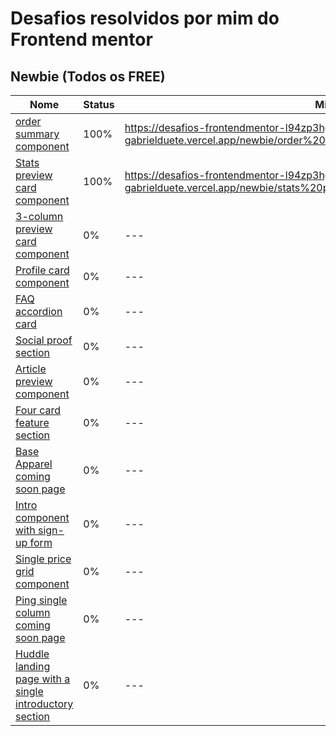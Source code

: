 # Desafios resolvidos por mim do Frontend mentor

## Newbie (Todos os FREE)

| Nome                                                                                                                                                                | Status | Minha Solução                                                                                                                 |
| ------------------------------------------------------------------------------------------------------------------------------------------------------------------- | ------ | ----------------------------------------------------------------------------------------------------------------------------- |
| [order summary component](https://www.frontendmentor.io/challenges/order-summary-component-QlPmajDUj)                                                               | 100%   | https://desafios-frontendmentor-l94zp3hg2-gabrielduete.vercel.app/newbie/order%20summary%20component%20main/index.html        |
| [Stats preview card component](https://www.frontendmentor.io/challenges/stats-preview-card-component-8JqbgoU62)                                                     | 100%   | https://desafios-frontendmentor-l94zp3hg2-gabrielduete.vercel.app/newbie/stats%20preview%20card%20component%20main/index.html |
| [3-column preview card component](https://www.frontendmentor.io/challenges/3column-preview-card-component-pH92eAR2)                                                 | 0%     | ---                                                                                                                           |
| [Profile card component](https://www.frontendmentor.io/challenges/profile-card-component-cfArpWshJ)                                                                 | 0%     | ---                                                                                                                           |
| [FAQ accordion card](https://www.frontendmentor.io/challenges/faq-accordion-card-XlyjD0Oam)                                                                         | 0%     | ---                                                                                                                           |
| [Social proof section](https://www.frontendmentor.io/challenges/social-proof-section-6e0qTv_bA)                                                                     | 0%     | ---                                                                                                                           |
| [Article preview component](https://www.frontendmentor.io/challenges/article-preview-component-dYBN_pYFT)                                                           | 0%     | ---                                                                                                                           |
| [Four card feature section](https://www.frontendmentor.io/challenges/four-card-feature-section-weK1eFYK)                                                            | 0%     | ---                                                                                                                           |
| [Base Apparel coming soon page](https://www.frontendmentor.io/challenges/base-apparel-coming-soon-page-5d46b47f8db8a7063f9331a0)                                    | 0%     | ---                                                                                                                           |
| [Intro component with sign-up form](https://www.frontendmentor.io/challenges/intro-component-with-signup-form-5cf91bd49edda32581d28fd1)                             | 0%     | ---                                                                                                                           |
| [Single price grid component](https://www.frontendmentor.io/challenges/single-price-grid-component-5ce41129d0ff452fec5abbbc)                                        | 0%     | ---                                                                                                                           |
| [Ping single column coming soon page](https://www.frontendmentor.io/challenges/ping-single-column-coming-soon-page-5cadd051fec04111f7b848da)                        | 0%     | ---                                                                                                                           |
| [Huddle landing page with a single introductory section](https://www.frontendmentor.io/challenges/huddle-landing-page-with-a-single-introductory-section-B_2Wvxgi0) | 0%     | ---                                                                                                                           |
